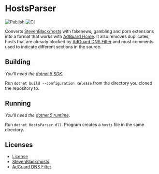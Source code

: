 # HostsParser
[![Publish](https://github.com/henrikwidlund/HostsParser/actions/workflows/publish-hosts.yml/badge.svg)](https://github.com/henrikwidlund/HostsParser/actions/workflows/publish-hosts.yml)
[![CI](https://github.com/henrikwidlund/HostsParser/actions/workflows/ci.yml/badge.svg)](https://github.com/henrikwidlund/HostsParser/actions/workflows/ci.yml)

Converts [StevenBlack/hosts](https://github.com/StevenBlack/hosts) with fakenews, gambling and porn extensions into a format that works with [AdGuard Home](https://github.com/AdguardTeam/AdGuardHome). It also removes duplicates, hosts that are already blocked by [AdGuard DNS Filter](https://github.com/AdguardTeam/AdGuardSDNSFilter) and most comments used to indicate different sections in the source.

## Building
*You'll need the [dotnet 5 SDK](https://dotnet.microsoft.com/download).*

Run `dotnet build --configuration Release` from the directory you cloned the repository to.

## Running
*You'll need the [dotnet 5 runtime](https://dotnet.microsoft.com/download).*

Run `dotnet HostsParser.dll`. Program creates a `hosts` file in the same directory.

## Licenses
- [License](LICENSE)
- [StevenBlack/hosts](https://github.com/StevenBlack/hosts/blob/master/license.txt)
- [AdGuard DNS Filter](https://github.com/AdguardTeam/AdGuardSDNSFilter/blob/master/LICENSE)
